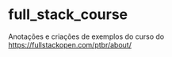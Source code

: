 # full_stack_course
Anotações e criações de exemplos do curso do https://fullstackopen.com/ptbr/about/
